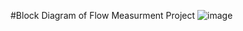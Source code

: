 #Block Diagram of Flow Measurment Project
![image](https://github.com/user-attachments/assets/3edcf832-3e28-4d36-a588-d368f2c80496)
